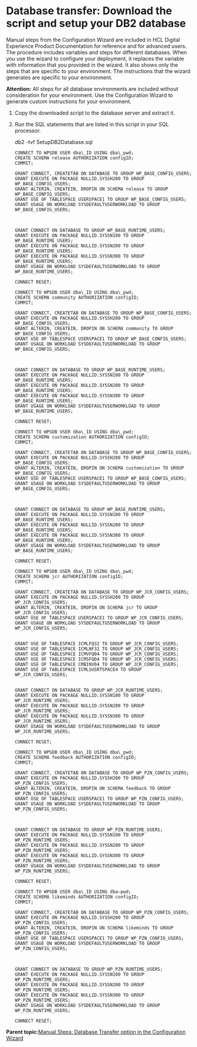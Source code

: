 # Database transfer: Download the script and setup your DB2 database 

Manual steps from the Configuration Wizard are included in HCL Digital Experience Product Documentation for reference and for advanced users. The procedure includes variables and steps for different databases. When you use the wizard to configure your deployment, it replaces the variable with information that you provided in the wizard. It also shows only the steps that are specific to your environment. The instructions that the wizard generates are specific to your environment.

**Attention:** All steps for all database environments are included without consideration for your environment. Use the Configuration Wizard to generate custom instructions for your environment.

1.  Copy the downloaded script to the database server and extract it.

2.  Run the SQL statements that are listed in this script in your SQL processor.

    db2 -tvf SetupDB2Database.sql

    ```
    CONNECT TO WPSDB USER dba\_ID USING dba\_pwd;
    CREATE SCHEMA release AUTHORIZATION configID;
    COMMIT;
    
    GRANT CONNECT, CREATETAB ON DATABASE TO GROUP WP_BASE_CONFIG_USERS;
    GRANT EXECUTE ON PACKAGE NULLID.SYSSH200 TO GROUP WP_BASE_CONFIG_USERS;
    GRANT ALTERIN, CREATEIN, DROPIN ON SCHEMA release TO GROUP WP_BASE_CONFIG_USERS;
    GRANT USE OF TABLESPACE USERSPACE1 TO GROUP WP_BASE_CONFIG_USERS;
    GRANT USAGE ON WORKLOAD SYSDEFAULTUSERWORKLOAD TO GROUP WP_BASE_CONFIG_USERS;
    
    
    
    GRANT CONNECT ON DATABASE TO GROUP WP_BASE_RUNTIME_USERS;
    GRANT EXECUTE ON PACKAGE NULLID.SYSSN100 TO GROUP WP_BASE_RUNTIME_USERS;
    GRANT EXECUTE ON PACKAGE NULLID.SYSSN200 TO GROUP WP_BASE_RUNTIME_USERS;
    GRANT EXECUTE ON PACKAGE NULLID.SYSSN300 TO GROUP WP_BASE_RUNTIME_USERS;
    GRANT USAGE ON WORKLOAD SYSDEFAULTUSERWORKLOAD TO GROUP WP_BASE_RUNTIME_USERS;
    
    CONNECT RESET;
    
    CONNECT TO WPSDB USER dba\_ID USING dba\_pwd;
    CREATE SCHEMA community AUTHORIZATION configID;
    COMMIT;
    
    GRANT CONNECT, CREATETAB ON DATABASE TO GROUP WP_BASE_CONFIG_USERS;
    GRANT EXECUTE ON PACKAGE NULLID.SYSSH200 TO GROUP WP_BASE_CONFIG_USERS;
    GRANT ALTERIN, CREATEIN, DROPIN ON SCHEMA community TO GROUP WP_BASE_CONFIG_USERS;
    GRANT USE OF TABLESPACE USERSPACE1 TO GROUP WP_BASE_CONFIG_USERS;
    GRANT USAGE ON WORKLOAD SYSDEFAULTUSERWORKLOAD TO GROUP WP_BASE_CONFIG_USERS;
    
    
    
    GRANT CONNECT ON DATABASE TO GROUP WP_BASE_RUNTIME_USERS;
    GRANT EXECUTE ON PACKAGE NULLID.SYSSN100 TO GROUP WP_BASE_RUNTIME_USERS;
    GRANT EXECUTE ON PACKAGE NULLID.SYSSN200 TO GROUP WP_BASE_RUNTIME_USERS;
    GRANT EXECUTE ON PACKAGE NULLID.SYSSN300 TO GROUP WP_BASE_RUNTIME_USERS;
    GRANT USAGE ON WORKLOAD SYSDEFAULTUSERWORKLOAD TO GROUP WP_BASE_RUNTIME_USERS;
    
    CONNECT RESET;
    
    CONNECT TO WPSDB USER dba\_ID USING dba\_pwd;
    CREATE SCHEMA customization AUTHORIZATION configID;
    COMMIT;
    
    GRANT CONNECT, CREATETAB ON DATABASE TO GROUP WP_BASE_CONFIG_USERS;
    GRANT EXECUTE ON PACKAGE NULLID.SYSSH200 TO GROUP WP_BASE_CONFIG_USERS;
    GRANT ALTERIN, CREATEIN, DROPIN ON SCHEMA customization TO GROUP WP_BASE_CONFIG_USERS;
    GRANT USE OF TABLESPACE USERSPACE1 TO GROUP WP_BASE_CONFIG_USERS;
    GRANT USAGE ON WORKLOAD SYSDEFAULTUSERWORKLOAD TO GROUP WP_BASE_CONFIG_USERS;
    
    
    
    GRANT CONNECT ON DATABASE TO GROUP WP_BASE_RUNTIME_USERS;
    GRANT EXECUTE ON PACKAGE NULLID.SYSSN100 TO GROUP WP_BASE_RUNTIME_USERS;
    GRANT EXECUTE ON PACKAGE NULLID.SYSSN200 TO GROUP WP_BASE_RUNTIME_USERS;
    GRANT EXECUTE ON PACKAGE NULLID.SYSSN300 TO GROUP WP_BASE_RUNTIME_USERS;
    GRANT USAGE ON WORKLOAD SYSDEFAULTUSERWORKLOAD TO GROUP WP_BASE_RUNTIME_USERS;
    
    CONNECT RESET;
    
    CONNECT TO WPSDB USER dba\_ID USING dba\_pwd;
    CREATE SCHEMA jcr AUTHORIZATION configID;
    COMMIT;
    
    GRANT CONNECT, CREATETAB ON DATABASE TO GROUP WP_JCR_CONFIG_USERS;
    GRANT EXECUTE ON PACKAGE NULLID.SYSSH200 TO GROUP WP_JCR_CONFIG_USERS;
    GRANT ALTERIN, CREATEIN, DROPIN ON SCHEMA jcr TO GROUP WP_JCR_CONFIG_USERS;
    GRANT USE OF TABLESPACE USERSPACE1 TO GROUP WP_JCR_CONFIG_USERS;
    GRANT USAGE ON WORKLOAD SYSDEFAULTUSERWORKLOAD TO GROUP WP_JCR_CONFIG_USERS;
    
    
    GRANT USE OF TABLESPACE ICMLFQ32 TO GROUP WP_JCR_CONFIG_USERS;
    GRANT USE OF TABLESPACE ICMLNF32 TO GROUP WP_JCR_CONFIG_USERS;
    GRANT USE OF TABLESPACE ICMVFQ04 TO GROUP WP_JCR_CONFIG_USERS;
    GRANT USE OF TABLESPACE ICMSFQ04 TO GROUP WP_JCR_CONFIG_USERS;
    GRANT USE OF TABLESPACE CMBINV04 TO GROUP WP_JCR_CONFIG_USERS;
    GRANT USE OF TABLESPACE ICMLSUSRTSPACE4 TO GROUP WP_JCR_CONFIG_USERS;
    
    
    GRANT CONNECT ON DATABASE TO GROUP WP_JCR_RUNTIME_USERS;
    GRANT EXECUTE ON PACKAGE NULLID.SYSSN100 TO GROUP WP_JCR_RUNTIME_USERS;
    GRANT EXECUTE ON PACKAGE NULLID.SYSSN200 TO GROUP WP_JCR_RUNTIME_USERS;
    GRANT EXECUTE ON PACKAGE NULLID.SYSSN300 TO GROUP WP_JCR_RUNTIME_USERS;
    GRANT USAGE ON WORKLOAD SYSDEFAULTUSERWORKLOAD TO GROUP WP_JCR_RUNTIME_USERS;
    
    CONNECT RESET;
    
    CONNECT TO WPSDB USER dba\_ID USING dba\_pwd;
    CREATE SCHEMA feedback AUTHORIZATION configID;
    COMMIT;
    
    GRANT CONNECT, CREATETAB ON DATABASE TO GROUP WP_PZN_CONFIG_USERS;
    GRANT EXECUTE ON PACKAGE NULLID.SYSSH200 TO GROUP WP_PZN_CONFIG_USERS;
    GRANT ALTERIN, CREATEIN, DROPIN ON SCHEMA feedback TO GROUP WP_PZN_CONFIG_USERS;
    GRANT USE OF TABLESPACE USERSPACE1 TO GROUP WP_PZN_CONFIG_USERS;
    GRANT USAGE ON WORKLOAD SYSDEFAULTUSERWORKLOAD TO GROUP WP_PZN_CONFIG_USERS;
    
    
    
    GRANT CONNECT ON DATABASE TO GROUP WP_PZN_RUNTIME_USERS;
    GRANT EXECUTE ON PACKAGE NULLID.SYSSN100 TO GROUP WP_PZN_RUNTIME_USERS;
    GRANT EXECUTE ON PACKAGE NULLID.SYSSN200 TO GROUP WP_PZN_RUNTIME_USERS;
    GRANT EXECUTE ON PACKAGE NULLID.SYSSN300 TO GROUP WP_PZN_RUNTIME_USERS;
    GRANT USAGE ON WORKLOAD SYSDEFAULTUSERWORKLOAD TO GROUP WP_PZN_RUNTIME_USERS;
    
    CONNECT RESET;
    
    CONNECT TO WPSDB USER dba\_ID USING dba–pwd;
    CREATE SCHEMA likeminds AUTHORIZATION configID;
    COMMIT;
    
    GRANT CONNECT, CREATETAB ON DATABASE TO GROUP WP_PZN_CONFIG_USERS;
    GRANT EXECUTE ON PACKAGE NULLID.SYSSH200 TO GROUP WP_PZN_CONFIG_USERS;
    GRANT ALTERIN, CREATEIN, DROPIN ON SCHEMA likeminds TO GROUP WP_PZN_CONFIG_USERS;
    GRANT USE OF TABLESPACE USERSPACE1 TO GROUP WP_PZN_CONFIG_USERS;
    GRANT USAGE ON WORKLOAD SYSDEFAULTUSERWORKLOAD TO GROUP WP_PZN_CONFIG_USERS;
    
    
    
    GRANT CONNECT ON DATABASE TO GROUP WP_PZN_RUNTIME_USERS;
    GRANT EXECUTE ON PACKAGE NULLID.SYSSN100 TO GROUP WP_PZN_RUNTIME_USERS;
    GRANT EXECUTE ON PACKAGE NULLID.SYSSN200 TO GROUP WP_PZN_RUNTIME_USERS;
    GRANT EXECUTE ON PACKAGE NULLID.SYSSN300 TO GROUP WP_PZN_RUNTIME_USERS;
    GRANT USAGE ON WORKLOAD SYSDEFAULTUSERWORKLOAD TO GROUP WP_PZN_RUNTIME_USERS;
    
    CONNECT RESET;
    ```


**Parent topic:**[Manual Steps: Database Transfer option in the Configuration Wizard](../eua-workflows/kc-db-parent.md)

